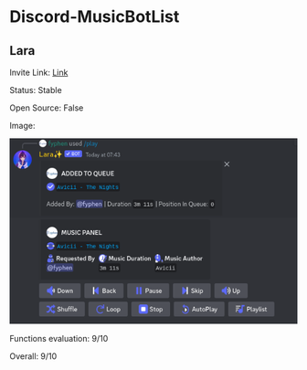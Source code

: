 # Discord-MusicBotList

## Lara
Invite Link: [Link](https://discord.com/oauth2/authorize?client_id=944016826751389717&permissions=8&scope=bot%20applications.commands)

Status: Stable

Open Source: False

Image: 

![Lara Music Panel](./images/lara/panel.png)

Functions evaluation: 9/10


Overall: 9/10
